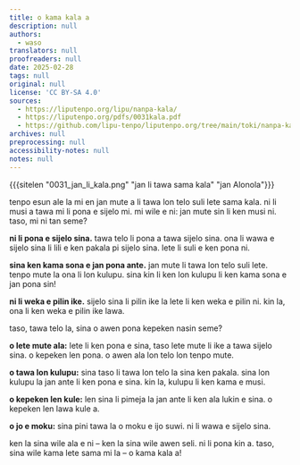 ```yaml
---
title: o kama kala a
description: null
authors:
  - waso
translators: null
proofreaders: null
date: 2025-02-28
tags: null
original: null
license: 'CC BY-SA 4.0'
sources:
  - https://liputenpo.org/lipu/nanpa-kala/
  - https://liputenpo.org/pdfs/0031kala.pdf
  - https://github.com/lipu-tenpo/liputenpo.org/tree/main/toki/nanpa-kala
archives: null
preprocessing: null
accessibility-notes: null
notes: null
---
```


{{{sitelen "0031_jan_li_kala.png" "jan li tawa sama kala" "jan Alonola"}}}

tenpo esun ale la mi en jan mute a li tawa lon telo suli lete sama kala. ni li musi a tawa mi li pona e sijelo mi. mi wile e ni: jan mute sin li ken musi ni. taso, mi ni tan seme?

**ni li pona e sijelo sina.** tawa telo li pona a tawa sijelo sina. ona li wawa e sijelo sina li lili e ken pakala pi sijelo sina. lete li suli e ken pona ni.

**sina ken kama sona e jan pona ante.** jan mute li tawa lon telo suli lete. tenpo mute la ona li lon kulupu. sina kin li ken lon kulupu li ken kama sona e jan pona sin!

**ni li weka e pilin ike.** sijelo sina li pilin ike la lete li ken weka e pilin ni. kin la, ona li ken weka e pilin ike lawa.

taso, tawa telo la, sina o awen pona kepeken nasin seme?

**o lete mute ala:** lete li ken pona e sina, taso lete mute li ike a tawa sijelo sina. o kepeken len pona. o awen ala lon telo lon tenpo mute.

**o tawa lon kulupu:** sina taso li tawa lon telo la sina ken pakala. sina lon kulupu la jan ante li ken pona e sina. kin la, kulupu li ken kama e musi.

**o kepeken len kule:** len sina li pimeja la jan ante li ken ala lukin e sina. o kepeken len lawa kule a.

**o jo e moku:** sina pini tawa la o moku e ijo suwi. ni li wawa e sijelo sina.

ken la sina wile ala e ni – ken la sina wile awen seli. ni li pona kin a. taso, sina wile kama lete sama mi la – o kama kala a!